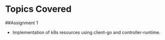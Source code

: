 # Topics Covered

  ##Assignment 1
  - Implementation of k8s resources using client-go and controller-runtime.
